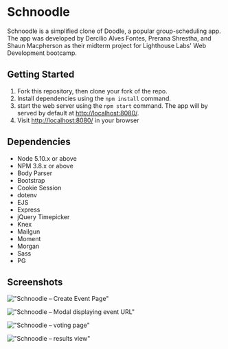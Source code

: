 # Schnoodle

Schnoodle is a simplified clone of Doodle, a popular group-scheduling app. The app was developed by Dercilio Alves Fontes, Prerana Shrestha, and Shaun Macpherson as their midterm project for Lighthouse Labs' Web Development bootcamp. 

## Getting Started

1. Fork this repository, then clone your fork of the repo.
2. Install dependencies using the `npm install` command.
3. start the web server using the `npm start` command. The app will by served by default at <http://localhost:8080/>.
4. Visit <http://localhost:8080/> in your browser

## Dependencies

- Node 5.10.x or above
- NPM 3.8.x or above
- Body Parser
- Bootstrap
- Cookie Session
- dotenv
- EJS
- Express
- jQuery Timepicker
- Knex
- Mailgun
- Moment
- Morgan
- Sass
- PG

## Screenshots

!["Schnoodle – Create Event Page"](https://github.com/shaun-mac/schoodle-midterm/blob/master/docs/Schnoodle_create_event.png?raw=true)

!["Schnoodle – Modal displaying event URL"](https://github.com/shaun-mac/schoodle-midterm/blob/master/docs/Schnoodle_modal1.png?raw=true)

!["Schnoodle – voting page"](https://github.com/shaun-mac/schoodle-midterm/blob/master/docs/Schnoodle_votepage.png?raw=true)

!["Schnoodle – results view"](https://github.com/shaun-mac/schoodle-midterm/blob/master/docs/Schnoodle_resultsview.png?raw=true)